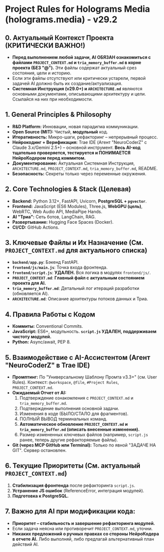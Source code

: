 # Project Rules for Holograms Media (holograms.media) - v29.2

## 0. Актуальный Контекст Проекта (КРИТИЧЕСКИ ВАЖНО!)
- **Перед выполнением любой задачи, AI ОБЯЗАН ознакомиться с файлами `PROJECT_CONTEXT.md` и `tria_memory_buffer.md` в корне проекта (БЕЗ "@").** Эти файлы содержат актуальный срез состояния, цели и историю.
- Если эти файлы отсутствуют или критически устарели, первой задачей AI должно быть их создание/актуализация.
- **Системная Инструкция (v29.0+) и `ARCHITECTURE.md`** являются основными документами, описывающими архитектуру и цели. Ссылайся на них при необходимости.

## 1. General Principles & Philosophy
- **R&D Platform:** Инновации, новая парадигма коммуникации.
- **Open Source (MIT):** Чистый, **модульный** код.
- **Итеративность:** Микро-шаги, рефакторинг – непрерывный процесс.
- **Нейрокодинг + Верификация:** Trae IDE (Агент "NeuroCoderZ" с Claude 3.x/Gemini 2.5+) – основной инструмент. **Весь AI-код тщательно проверяется, тестируется и ПОНИМАЕТСЯ НейроКодером перед коммитом.**
- **Документирование:** Актуальная Системная Инструкция, `ARCHITECTURE.md`, `PROJECT_CONTEXT.md`, `tria_memory_buffer.md`, README.
- **Безопасность:** Секреты только через переменные окружения.

## 2. Core Technologies & Stack (Целевая)
- **Backend:** Python 3.12+, FastAPI, Uvicorn, **PostgreSQL + `pgvector`**.
- **Frontend:** JavaScript (ES6 Modules), Three.js, **WebGPU (цель)**, WebRTC, Web Audio API, MediaPipe Hands.
- **AI "Триа":** Сеть ботов, LangChain, RAG.
- **Развертывание:** Hugging Face Spaces (Docker).
- **CI/CD:** GitHub Actions.

## 3. Ключевые Файлы и Их Назначение (См. `PROJECT_CONTEXT.md` для актуального списка)
- **`backend/app.py`**: Бэкенд FastAPI.
- **`frontend/js/main.js`**: Точка входа фронтенда.
- **`frontend/script.js`**: **УДАЛЕН.** Вся логика в модулях `frontend/js/`.
- **`PROJECT_CONTEXT.md`**: **Главный файл с актуальным состоянием проекта для AI.**
- **`tria_memory_buffer.md`**: Детальный лог итераций разработки (обновляется AI).
- **`ARCHITECTURE.md`**: Описание архитектуры потоков данных и Триа.

## 4. Правила Работы с Кодом
- **Коммиты:** Conventional Commits.
- **JavaScript:** ES6+, модульность. **`script.js` УДАЛЕН, поддерживаем чистоту модулей.**
- **Python:** Async/await, PEP 8.

## 5. Взаимодействие с AI-Ассистентом (Агент "NeuroCoderZ" в Trae IDE)
- **Промптинг:** По "Универсальному Шаблону Промта v3.3+" (см. User Rules). Контекст: `@workspace`, `@file`, `#Project Rules`, `PROJECT_CONTEXT.md`.
- **Ожидаемый Отчет от AI:**
    1.  Подтверждение ознакомления с `PROJECT_CONTEXT.md` и `tria_memory_buffer.md`.
    2.  Подтверждение выполнения основной задачи.
    3.  Изменения в коде (БЫЛО/СТАЛО для фрагментов).
    4.  ПОЛНЫЙ ВЫВОД терминальных команд.
    5.  **Автоматическое обновление `PROJECT_CONTEXT.md` и `tria_memory_buffer.md` (описать внесенные изменения).**
    6.  Размер измененных ключевых файлов (например, `script.js` ранее, теперь другие рефакторяемые файлы).
- **Git (через MCP GitHub или Terminal):** Только по явной "ЗАДАЧЕ НА GIT". Сервер остановлен.

## 6. Текущие Приоритеты (См. актуальный `PROJECT_CONTEXT.md`)
1.  **Стабилизация фронтенда** после рефакторинга `script.js`.
2.  **Устранение JS ошибок** (ReferenceError, интеграция модулей).
3.  **Подготовка к PostgreSQL.**

## 7. Важно для AI при модификации кода:
- **Приоритет – стабильность и завершение рефакторинга модулей.**
- Если задача неясна или противоречит `PROJECT_CONTEXT.md`, уточни.
- **Никаких предложений о ручных правках со стороны НейроКодера в отчете AI.** Либо выполняй, либо предлагай альтернативный план действий AI.